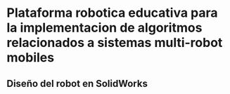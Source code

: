# Plataforma robotica educativa para la implementacion de algoritmos relacionados a sistemas multi-robot mobiles 
## Diseño del robot en SolidWorks
